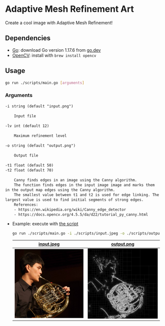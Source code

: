 # Adaptive Mesh Refinement Art

Create a cool image with Adaptive Mesh Refinement!

## Dependencies

- [Go](https://go.dev/): download Go version 1.17.6 from [go.dev](https://go.dev/dl/)
- [OpenCV](https://opencv.org/): install with `brew install opencv`

## Usage

```sh
go run ./scripts/main.go [arguments]
```

### Arguments

```
-i string (default "input.png")

    Input file

-lv int (default 12)

    Maximum refinement level

-o string (default "output.png")

    Output file

-t1 float (default 50)
-t2 float (default 70)

    Canny finds edges in an image using the Canny algorithm.
    The function finds edges in the input image image and marks them in the output map edges using the Canny algorithm.
    The smallest value between t1 and t2 is used for edge linking. The largest value is used to find initial segments of strong edges.
    References:
    - https://en.wikipedia.org/wiki/Canny_edge_detector
    - https://docs.opencv.org/4.5.5/da/d22/tutorial_py_canny.html
```

- Example: execute with [the script](./scripts/main.go)

  ```sh
  go run ./scripts/main.go -i ./scripts/input.jpeg -o ./scripts/output.png -lv 12 -t1 50 -t2 70
  ```

  |            [input.jpeg](./scripts/input.jpeg)            |            [output.png](./scripts/output.png)             |
  | :------------------------------------------------------: | :-------------------------------------------------------: |
  | <img src="./scripts/input.jpeg" alt="input" width="360"> | <img src="./scripts/output.png" alt="output" width="360"> |
